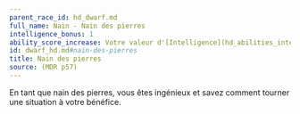 ```yaml
---
parent_race_id: hd_dwarf.md
full_name: Nain - Nain des pierres
intelligence_bonus: 1
ability_score_increase: Votre valeur d'[Intelligence](hd_abilities_intelligence.md) augmente de 1.
id: dwarf_hd.md#nain-des-pierres
title: Nain des pierres
source: (MDR p57)
---
```


En tant que nain des pierres, vous êtes ingénieux et savez comment tourner une situation à votre bénéfice.

